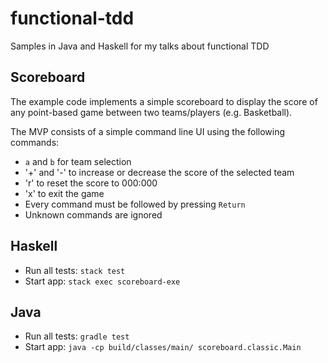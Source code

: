 # functional-tdd

Samples in Java and Haskell for my talks about functional TDD

## Scoreboard

The example code implements a simple scoreboard to display the score of any
point-based game between two teams/players (e.g. Basketball).

The MVP consists of a simple command line UI using the following commands:
- `a` and `b` for team selection
- '+' and '-' to increase or decrease the score of the selected team
- 'r' to reset the score to 000:000
- 'x' to exit the game
- Every command must be followed by pressing `Return`
- Unknown commands are ignored


## Haskell

- Run all tests: `stack test`
- Start app: `stack exec scoreboard-exe`

## Java

- Run all tests: `gradle test`
- Start app: `java -cp build/classes/main/ scoreboard.classic.Main`
